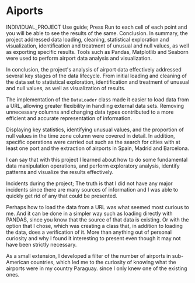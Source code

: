 # Aiports
INDIVIDUAL_PROJECT
Use guide; Press Run to each cell of each point and you will be able to see the results of the same.
Conclusion.
In summary, the project addressed data loading, cleaning, statistical exploration and visualization, identification and treatment of unusual and null values, as well as exporting specific results. Tools such as Pandas, Matplotlib and Seaborn were used to perform airport data analysis and visualization.

  In conclusion, the project's analysis of airport data effectively addressed several key stages of the data lifecycle. From initial loading and cleaning of the data set to statistical exploration, identification and treatment of unusual and null values, as well as visualization of results.

The implementation of the `DataLoader` class made it easier to load data from a URL, allowing greater flexibility in handling external data sets. Removing unnecessary columns and changing data types contributed to a more efficient and accurate representation of information.

Displaying key statistics, identifying unusual values, and the proportion of null values in the time zone column were covered in detail. In addition, specific operations were carried out such as the search for cities with at least one port and the extraction of airports in Spain, Madrid and Barcelona.

I can say that with this project I learned about how to do some fundamental data manipulation operations, and perform exploratory analysis, identify patterns and visualize the results effectively.

  Incidents during the project; The truth is that I did not have any major incidents since there are many sources of information and I was able to quickly get rid of any that could be presented.
  
  Perhaps how to load the data from a URL was what seemed most curious to me. And it can be done in a simpler way such as loading directly with PANDAS, since you know that the source of that data is existing. Or with the option that I chose, which was creating a class that, in addition to loading the data, does a verification of it. More than anything out of personal curiosity and why I found it interesting to present even though it may not have been strictly necessary.
  
  As a small extension, I developed a filter of the number of airports in sub-American countries, which led me to the curiosity of knowing what the airports were in my country Paraguay. since I only knew one of the existing ones.
